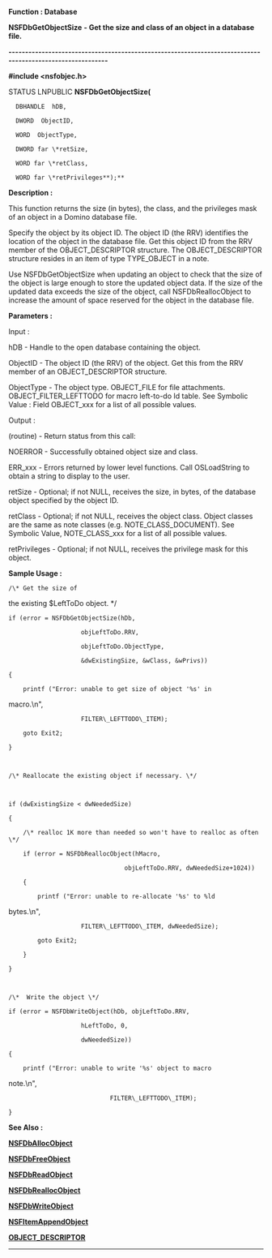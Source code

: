 




<!--
 /\* Font Definitions \*/
 @font-face
 {font-family:Courier;
 panose-1:2 7 4 9 2 2 5 2 4 4;}
@font-face
 {font-family:"Tms Rmn";
 panose-1:2 2 6 3 4 5 5 2 3 4;}
@font-face
 {font-family:Helv;
 panose-1:2 11 6 4 2 2 2 3 2 4;}
@font-face
 {font-family:"Cambria Math";
 panose-1:2 4 5 3 5 4 6 3 2 4;}
 /\* Style Definitions \*/
 p.MsoNormal, li.MsoNormal, div.MsoNormal
 {margin-top:0cm;
 margin-right:0cm;
 margin-bottom:8.0pt;
 margin-left:0cm;
 line-height:107%;
 font-size:11.0pt;
 font-family:"Calibri",sans-serif;}
.MsoChpDefault
 {font-size:11.0pt;}
.MsoPapDefault
 {margin-bottom:8.0pt;
 line-height:107%;}
 /\* Page Definitions \*/
 @page WordSection1
 {size:612.0pt 792.0pt;
 margin:72.0pt 72.0pt 72.0pt 72.0pt;}
div.WordSection1
 {page:WordSection1;}
-->




 


**Function : Database**



**NSFDbGetObjectSize** **- Get the
size and class of an object in a database file.**


**----------------------------------------------------------------------------------------------------------**



**#include <nsfobjec.h>**



STATUS
LNPUBLIC **NSFDbGetObjectSize(**  

      DBHANDLE  hDB,  

      DWORD  ObjectID,  

      WORD  ObjectType,  

      DWORD far \*retSize,  

      WORD far \*retClass,  

      WORD far \*retPrivileges**);**



**Description :**



This
function returns the size (in bytes), the class, and the privileges mask of an
object in a Domino database file.    

  

Specify the object by its object ID. The object ID (the RRV) identifies the
location of the object in the database file. Get this object ID from the RRV
member of the OBJECT\_DESCRIPTOR structure. The OBJECT\_DESCRIPTOR structure
resides in an item of type TYPE\_OBJECT in a note.  

  

Use NSFDbGetObjectSize when updating an object to check that the size of the
object is large enough to store the updated object data. If the size of the
updated data exceeds the size of the object, call NSFDbReallocObject to
increase the amount of space reserved for the object in the database file.


 


**Parameters :**



Input :  

hDB  -  Handle to the open database containing the object.  

  

ObjectID  -  The object ID (the RRV) of the object. Get this from the RRV
member of an OBJECT\_DESCRIPTOR structure.  

  

ObjectType  -  The object type. OBJECT\_FILE for file attachments.  OBJECT\_FILTER\_LEFTTODO
for macro left-to-do Id table.  See Symbolic Value : Field OBJECT\_xxx for a
list of all possible values.   

  




Output :  

(routine)  -  Return status from this call:   

  

NOERROR - Successfully obtained object size and class.  

  

ERR\_xxx - Errors returned by lower level functions. Call OSLoadString to obtain
a string to display to the user.  

  

  

retSize  -  Optional;  if not NULL, receives the size, in bytes, of the
database object specified by the object ID.  

  

retClass  -  Optional;  if not NULL, receives the object class. Object classes
are the same as note classes (e.g. NOTE\_CLASS\_DOCUMENT). See Symbolic Value,
NOTE\_CLASS\_xxx for a list of all possible values.  

  

retPrivileges  -  Optional;  if not NULL, receives the privilege mask for this
object.  

  




 **Sample Usage :**


    /\* Get the size of
the existing $LeftToDo object. \*/  

  

    if (error = NSFDbGetObjectSize(hDb,   

                        objLeftToDo.RRV,   

                        objLeftToDo.ObjectType,  

                        &dwExistingSize, &wClass, &wPrivs))  

    {  

        printf ("Error: unable to get size of object '%s' in
macro.\n",  

                        FILTER\_LEFTTODO\_ITEM);  

        goto Exit2;  

    }  

  

    /\* Reallocate the existing object if necessary. \*/  

  

    if (dwExistingSize < dwNeededSize)  

    {  

        /\* realloc 1K more than needed so won't have to realloc as often \*/  

        if (error = NSFDbReallocObject(hMacro,  

                                    objLeftToDo.RRV, dwNeededSize+1024))  

        {  

            printf ("Error: unable to re-allocate '%s' to %ld
bytes.\n",  

                        FILTER\_LEFTTODO\_ITEM, dwNeededSize);  

            goto Exit2;  

        }  

    }  

  

    /\*  Write the object \*/  

    if (error = NSFDbWriteObject(hDb, objLeftToDo.RRV,   

                        hLeftToDo, 0,  

                        dwNeededSize))  

    {  

        printf ("Error: unable to write '%s' object to macro
note.\n",  

                                FILTER\_LEFTTODO\_ITEM);  

    }


 **See Also :**


**[NSFDbAllocObject](NSFDbAllocObject.md)**


**[NSFDbFreeObject](NSFDbFreeObject.md)**


**[NSFDbReadObject](NSFDbReadObject.md)**


**[NSFDbReallocObject](NSFDbReallocObject.md)**


**[NSFDbWriteObject](NSFDbWriteObject.md)**


**[NSFItemAppendObject](NSFItemAppendObject.md)**


**[OBJECT\_DESCRIPTOR](notes:///8525872100478C66/61FD4E9848264AD28525620B006BA8BD/004700B10077000185255EA0006A8D0C)**



----------------------------------------------------------------------------------------------------------


 





